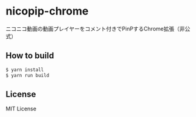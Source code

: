 # nicopip-chrome

ニコニコ動画の動画プレイヤーをコメント付きでPinPするChrome拡張（非公式）

## How to build
```bash
$ yarn install
$ yarn run build
```

## License
MIT License
